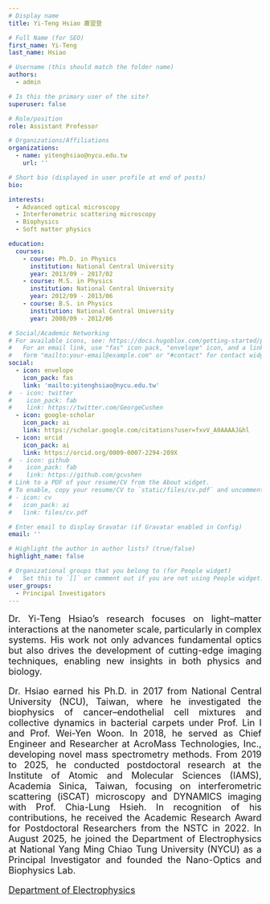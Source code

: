 ```yaml
---
# Display name
title: Yi-Teng Hsiao 蕭翌登

# Full Name (for SEO)
first_name: Yi-Teng
last_name: Hsiao

# Username (this should match the folder name)
authors:
  - admin

# Is this the primary user of the site?
superuser: false

# Role/position
role: Assistant Professor

# Organizations/Affiliations
organizations:
  - name: yitenghsiao@nycu.edu.tw
    url: ''

# Short bio (displayed in user profile at end of posts)
bio: 

interests:
  - Advanced optical microscopy
  - Interferometric scattering microscopy
  - Biophysics
  - Soft matter physics

education:
  courses:
    - course: Ph.D. in Physics
      institution: National Central University
      year: 2013/09 - 2017/02
    - course: M.S. in Physics
      institution: National Central University
      year: 2012/09 - 2013/06
    - course: B.S. in Physics
      institution: National Central University
      year: 2008/09 - 2012/06

# Social/Academic Networking
# For available icons, see: https://docs.hugoblox.com/getting-started/page-builder/#icons
#   For an email link, use "fas" icon pack, "envelope" icon, and a link in the
#   form "mailto:your-email@example.com" or "#contact" for contact widget.
social:
  - icon: envelope
    icon_pack: fas
    link: 'mailto:yitenghsiao@nycu.edu.tw'
#  - icon: twitter
#    icon_pack: fab
#    link: https://twitter.com/GeorgeCushen
  - icon: google-scholar
    icon_pack: ai
    link: https://scholar.google.com/citations?user=fxvV_A0AAAAJ&hl
  - icon: orcid
    icon_pack: ai
    link: https://orcid.org/0009-0007-2294-209X
#  - icon: github
#    icon_pack: fab
#    link: https://github.com/gcushen
# Link to a PDF of your resume/CV from the About widget.
# To enable, copy your resume/CV to `static/files/cv.pdf` and uncomment the lines below.
# - icon: cv
#   icon_pack: ai
#   link: files/cv.pdf

# Enter email to display Gravatar (if Gravatar enabled in Config)
email: ''

# Highlight the author in author lists? (true/false)
highlight_name: false

# Organizational groups that you belong to (for People widget)
#   Set this to `[]` or comment out if you are not using People widget.
user_groups:
  - Principal Investigators
---
```


<FONT SIZE=4>
<p style="text-align: justify;">
Dr. Yi-Teng Hsiao’s research focuses on light–matter interactions at the nanometer scale, particularly in complex systems. His work not only advances fundamental optics but also drives the development of cutting-edge imaging techniques, enabling new insights in both physics and biology.
</p>
<p style="text-align: justify;">
Dr. Hsiao earned his Ph.D. in 2017 from National Central University (NCU), Taiwan, where he investigated the biophysics of cancer–endothelial cell mixtures and collective dynamics in bacterial carpets under Prof. Lin I and Prof. Wei-Yen Woon. In 2018, he served as Chief Engineer and Researcher at AcroMass Technologies, Inc., developing novel mass spectrometry methods. From 2019 to 2025, he conducted postdoctoral research at the Institute of Atomic and Molecular Sciences (IAMS), Academia Sinica, Taiwan, focusing on interferometric scattering (iSCAT) microscopy and DYNAMICS imaging with Prof. Chia-Lung Hsieh. In recognition of his contributions, he received the Academic Research Award for Postdoctoral Researchers from the NSTC in 2022. In August 2025, he joined the Department of Electrophysics at National Yang Ming Chiao Tung University (NYCU) as a Principal Investigator and founded the Nano-Optics and Biophysics Lab.
</p>
<a href="https://ep.nycu.edu.tw/faculty_info/%e8%95%ad%e7%bf%8c%e7%99%bb/" target="_blank">Department of Electrophysics</a>

</FONT>

<!-- 
XD
-->